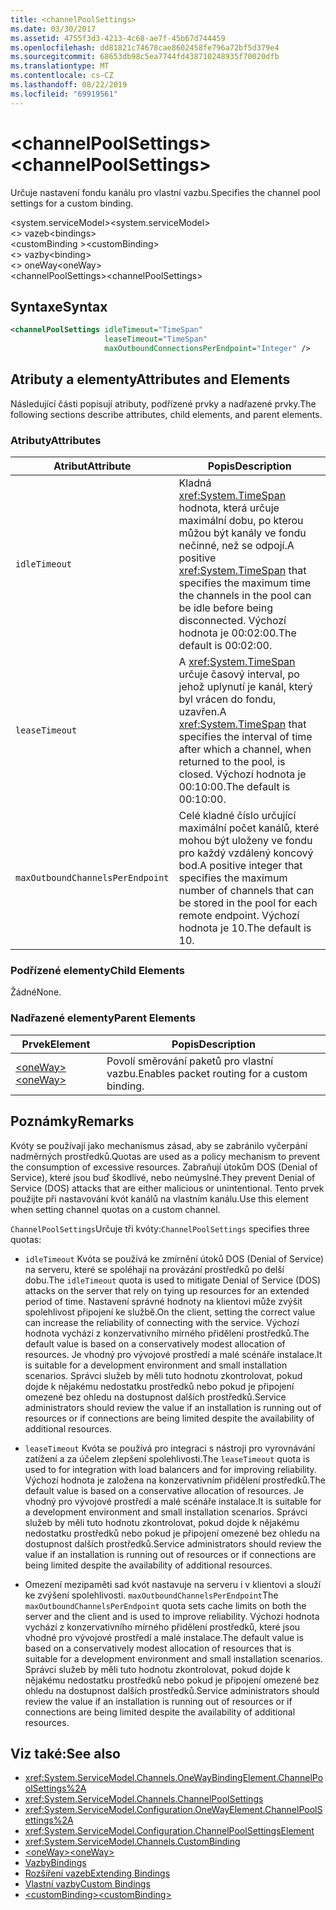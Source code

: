 ```yaml
---
title: <channelPoolSettings>
ms.date: 03/30/2017
ms.assetid: 4755f3d3-4213-4c68-ae7f-45b67d744459
ms.openlocfilehash: dd81821c74678cae8602458fe796a72bf5d379e4
ms.sourcegitcommit: 68653db98c5ea7744fd438710248935f70020dfb
ms.translationtype: MT
ms.contentlocale: cs-CZ
ms.lasthandoff: 08/22/2019
ms.locfileid: "69919561"
---
```

# <a name="channelpoolsettings"></a><span data-ttu-id="3d1ba-101">\<channelPoolSettings></span><span class="sxs-lookup"><span data-stu-id="3d1ba-101">\<channelPoolSettings></span></span>
<span data-ttu-id="3d1ba-102">Určuje nastavení fondu kanálu pro vlastní vazbu.</span><span class="sxs-lookup"><span data-stu-id="3d1ba-102">Specifies the channel pool settings for a custom binding.</span></span>  
  
 <span data-ttu-id="3d1ba-103">\<system.serviceModel></span><span class="sxs-lookup"><span data-stu-id="3d1ba-103">\<system.serviceModel></span></span>  
<span data-ttu-id="3d1ba-104">\<> vazeb</span><span class="sxs-lookup"><span data-stu-id="3d1ba-104">\<bindings></span></span>  
<span data-ttu-id="3d1ba-105">\<customBinding ></span><span class="sxs-lookup"><span data-stu-id="3d1ba-105">\<customBinding></span></span>  
<span data-ttu-id="3d1ba-106">\<> vazby</span><span class="sxs-lookup"><span data-stu-id="3d1ba-106">\<binding></span></span>  
<span data-ttu-id="3d1ba-107">\<> oneWay</span><span class="sxs-lookup"><span data-stu-id="3d1ba-107">\<oneWay></span></span>  
<span data-ttu-id="3d1ba-108">\<channelPoolSettings></span><span class="sxs-lookup"><span data-stu-id="3d1ba-108">\<channelPoolSettings></span></span>  
  
## <a name="syntax"></a><span data-ttu-id="3d1ba-109">Syntaxe</span><span class="sxs-lookup"><span data-stu-id="3d1ba-109">Syntax</span></span>  
  
```xml  
<channelPoolSettings idleTimeout="TimeSpan"
                     leaseTimeout="TimeSpan"
                     maxOutboundConnectionsPerEndpoint="Integer" />
```  
  
## <a name="attributes-and-elements"></a><span data-ttu-id="3d1ba-110">Atributy a elementy</span><span class="sxs-lookup"><span data-stu-id="3d1ba-110">Attributes and Elements</span></span>  
 <span data-ttu-id="3d1ba-111">Následující části popisují atributy, podřízené prvky a nadřazené prvky.</span><span class="sxs-lookup"><span data-stu-id="3d1ba-111">The following sections describe attributes, child elements, and parent elements.</span></span>  
  
### <a name="attributes"></a><span data-ttu-id="3d1ba-112">Atributy</span><span class="sxs-lookup"><span data-stu-id="3d1ba-112">Attributes</span></span>  
  
|<span data-ttu-id="3d1ba-113">Atribut</span><span class="sxs-lookup"><span data-stu-id="3d1ba-113">Attribute</span></span>|<span data-ttu-id="3d1ba-114">Popis</span><span class="sxs-lookup"><span data-stu-id="3d1ba-114">Description</span></span>|  
|---------------|-----------------|  
|`idleTimeout`|<span data-ttu-id="3d1ba-115">Kladná <xref:System.TimeSpan> hodnota, která určuje maximální dobu, po kterou můžou být kanály ve fondu nečinné, než se odpojí.</span><span class="sxs-lookup"><span data-stu-id="3d1ba-115">A positive <xref:System.TimeSpan> that specifies the maximum time the channels in the pool can be idle before being disconnected.</span></span> <span data-ttu-id="3d1ba-116">Výchozí hodnota je 00:02:00.</span><span class="sxs-lookup"><span data-stu-id="3d1ba-116">The default is 00:02:00.</span></span>|  
|`leaseTimeout`|<span data-ttu-id="3d1ba-117">A <xref:System.TimeSpan> určuje časový interval, po jehož uplynutí je kanál, který byl vrácen do fondu, uzavřen.</span><span class="sxs-lookup"><span data-stu-id="3d1ba-117">A <xref:System.TimeSpan> that specifies the interval of time after which a channel, when returned to the pool, is closed.</span></span> <span data-ttu-id="3d1ba-118">Výchozí hodnota je 00:10:00.</span><span class="sxs-lookup"><span data-stu-id="3d1ba-118">The default is 00:10:00.</span></span>|  
|`maxOutboundChannelsPerEndpoint`|<span data-ttu-id="3d1ba-119">Celé kladné číslo určující maximální počet kanálů, které mohou být uloženy ve fondu pro každý vzdálený koncový bod.</span><span class="sxs-lookup"><span data-stu-id="3d1ba-119">A positive integer that specifies the maximum number of channels that can be stored in the pool for each remote endpoint.</span></span> <span data-ttu-id="3d1ba-120">Výchozí hodnota je 10.</span><span class="sxs-lookup"><span data-stu-id="3d1ba-120">The default is 10.</span></span>|  
  
### <a name="child-elements"></a><span data-ttu-id="3d1ba-121">Podřízené elementy</span><span class="sxs-lookup"><span data-stu-id="3d1ba-121">Child Elements</span></span>  
 <span data-ttu-id="3d1ba-122">Žádné</span><span class="sxs-lookup"><span data-stu-id="3d1ba-122">None.</span></span>  
  
### <a name="parent-elements"></a><span data-ttu-id="3d1ba-123">Nadřazené elementy</span><span class="sxs-lookup"><span data-stu-id="3d1ba-123">Parent Elements</span></span>  
  
|<span data-ttu-id="3d1ba-124">Prvek</span><span class="sxs-lookup"><span data-stu-id="3d1ba-124">Element</span></span>|<span data-ttu-id="3d1ba-125">Popis</span><span class="sxs-lookup"><span data-stu-id="3d1ba-125">Description</span></span>|  
|-------------|-----------------|  
|[<span data-ttu-id="3d1ba-126">\<oneWay></span><span class="sxs-lookup"><span data-stu-id="3d1ba-126">\<oneWay></span></span>](oneway.md)|<span data-ttu-id="3d1ba-127">Povolí směrování paketů pro vlastní vazbu.</span><span class="sxs-lookup"><span data-stu-id="3d1ba-127">Enables packet routing for a custom binding.</span></span>|  
  
## <a name="remarks"></a><span data-ttu-id="3d1ba-128">Poznámky</span><span class="sxs-lookup"><span data-stu-id="3d1ba-128">Remarks</span></span>  
 <span data-ttu-id="3d1ba-129">Kvóty se používají jako mechanismus zásad, aby se zabránilo vyčerpání nadměrných prostředků.</span><span class="sxs-lookup"><span data-stu-id="3d1ba-129">Quotas are used as a policy mechanism to prevent the consumption of excessive resources.</span></span> <span data-ttu-id="3d1ba-130">Zabraňují útokům DOS (Denial of Service), které jsou buď škodlivé, nebo neúmyslné.</span><span class="sxs-lookup"><span data-stu-id="3d1ba-130">They prevent Denial of Service (DOS) attacks that are either malicious or unintentional.</span></span> <span data-ttu-id="3d1ba-131">Tento prvek použijte při nastavování kvót kanálů na vlastním kanálu.</span><span class="sxs-lookup"><span data-stu-id="3d1ba-131">Use this element when setting channel quotas on a custom channel.</span></span>  
  
 <span data-ttu-id="3d1ba-132">`ChannelPoolSettings`Určuje tři kvóty:</span><span class="sxs-lookup"><span data-stu-id="3d1ba-132">`ChannelPoolSettings` specifies three quotas:</span></span>  
  
- <span data-ttu-id="3d1ba-133">`idleTimeout` Kvóta se používá ke zmírnění útoků DOS (Denial of Service) na serveru, které se spoléhají na provázání prostředků po delší dobu.</span><span class="sxs-lookup"><span data-stu-id="3d1ba-133">The `idleTimeout` quota is used to mitigate Denial of Service (DOS) attacks on the server that rely on tying up resources for an extended period of time.</span></span> <span data-ttu-id="3d1ba-134">Nastavení správné hodnoty na klientovi může zvýšit spolehlivost připojení ke službě.</span><span class="sxs-lookup"><span data-stu-id="3d1ba-134">On the client, setting the correct value can increase the reliability of connecting with the service.</span></span> <span data-ttu-id="3d1ba-135">Výchozí hodnota vychází z konzervativního mírného přidělení prostředků.</span><span class="sxs-lookup"><span data-stu-id="3d1ba-135">The default value is based on a conservatively modest allocation of resources.</span></span> <span data-ttu-id="3d1ba-136">Je vhodný pro vývojové prostředí a malé scénáře instalace.</span><span class="sxs-lookup"><span data-stu-id="3d1ba-136">It is suitable for a development environment and small installation scenarios.</span></span> <span data-ttu-id="3d1ba-137">Správci služeb by měli tuto hodnotu zkontrolovat, pokud dojde k nějakému nedostatku prostředků nebo pokud je připojení omezené bez ohledu na dostupnost dalších prostředků.</span><span class="sxs-lookup"><span data-stu-id="3d1ba-137">Service administrators should review the value if an installation is running out of resources or if connections are being limited despite the availability of additional resources.</span></span>  
  
- <span data-ttu-id="3d1ba-138">`leaseTimeout` Kvóta se používá pro integraci s nástroji pro vyrovnávání zatížení a za účelem zlepšení spolehlivosti.</span><span class="sxs-lookup"><span data-stu-id="3d1ba-138">The `leaseTimeout` quota is used to for integration with load balancers and for improving reliability.</span></span> <span data-ttu-id="3d1ba-139">Výchozí hodnota je založena na konzervativním přidělení prostředků.</span><span class="sxs-lookup"><span data-stu-id="3d1ba-139">The default value is based on a conservative allocation of resources.</span></span> <span data-ttu-id="3d1ba-140">Je vhodný pro vývojové prostředí a malé scénáře instalace.</span><span class="sxs-lookup"><span data-stu-id="3d1ba-140">It is suitable for a development environment and small installation scenarios.</span></span> <span data-ttu-id="3d1ba-141">Správci služeb by měli tuto hodnotu zkontrolovat, pokud dojde k nějakému nedostatku prostředků nebo pokud je připojení omezené bez ohledu na dostupnost dalších prostředků.</span><span class="sxs-lookup"><span data-stu-id="3d1ba-141">Service administrators should review the value if an installation is running out of resources or if connections are being limited despite the availability of additional resources.</span></span>  
  
- <span data-ttu-id="3d1ba-142">Omezení mezipaměti sad kvót nastavuje na serveru i v klientovi a slouží ke zvýšení spolehlivosti. `maxOutboundChannelsPerEndpoint`</span><span class="sxs-lookup"><span data-stu-id="3d1ba-142">The `maxOutboundChannelsPerEndpoint` quota sets cache limits on both the server and the client and is used to improve reliability.</span></span> <span data-ttu-id="3d1ba-143">Výchozí hodnota vychází z konzervativního mírného přidělení prostředků, které jsou vhodné pro vývojové prostředí a malé instalace.</span><span class="sxs-lookup"><span data-stu-id="3d1ba-143">The default value is based on a conservatively modest allocation of resources that is suitable for a development environment and small installation scenarios.</span></span> <span data-ttu-id="3d1ba-144">Správci služeb by měli tuto hodnotu zkontrolovat, pokud dojde k nějakému nedostatku prostředků nebo pokud je připojení omezené bez ohledu na dostupnost dalších prostředků.</span><span class="sxs-lookup"><span data-stu-id="3d1ba-144">Service administrators should review the value if an installation is running out of resources or if connections are being limited despite the availability of additional resources.</span></span>  
  
## <a name="see-also"></a><span data-ttu-id="3d1ba-145">Viz také:</span><span class="sxs-lookup"><span data-stu-id="3d1ba-145">See also</span></span>

- <xref:System.ServiceModel.Channels.OneWayBindingElement.ChannelPoolSettings%2A>
- <xref:System.ServiceModel.Channels.ChannelPoolSettings>
- <xref:System.ServiceModel.Configuration.OneWayElement.ChannelPoolSettings%2A>
- <xref:System.ServiceModel.Configuration.ChannelPoolSettingsElement>
- <xref:System.ServiceModel.Channels.CustomBinding>
- [<span data-ttu-id="3d1ba-146">\<oneWay></span><span class="sxs-lookup"><span data-stu-id="3d1ba-146">\<oneWay></span></span>](oneway.md)
- [<span data-ttu-id="3d1ba-147">Vazby</span><span class="sxs-lookup"><span data-stu-id="3d1ba-147">Bindings</span></span>](../../../wcf/bindings.md)
- [<span data-ttu-id="3d1ba-148">Rozšíření vazeb</span><span class="sxs-lookup"><span data-stu-id="3d1ba-148">Extending Bindings</span></span>](../../../wcf/extending/extending-bindings.md)
- [<span data-ttu-id="3d1ba-149">Vlastní vazby</span><span class="sxs-lookup"><span data-stu-id="3d1ba-149">Custom Bindings</span></span>](../../../wcf/extending/custom-bindings.md)
- [<span data-ttu-id="3d1ba-150">\<customBinding></span><span class="sxs-lookup"><span data-stu-id="3d1ba-150">\<customBinding></span></span>](custombinding.md)
